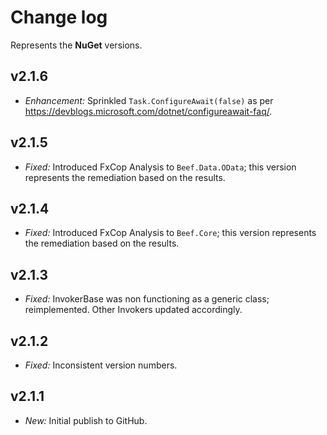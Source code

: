﻿# Change log

Represents the **NuGet** versions.

## v2.1.6
- *Enhancement:* Sprinkled `Task.ConfigureAwait(false)` as per https://devblogs.microsoft.com/dotnet/configureawait-faq/.

## v2.1.5
- *Fixed:* Introduced FxCop Analysis to `Beef.Data.OData`; this version represents the remediation based on the results.

## v2.1.4
- *Fixed:* Introduced FxCop Analysis to `Beef.Core`; this version represents the remediation based on the results.

## v2.1.3
- *Fixed:* InvokerBase was non functioning as a generic class; reimplemented. Other Invokers updated accordingly.

## v2.1.2
- *Fixed:* Inconsistent version numbers.

## v2.1.1
- *New:* Initial publish to GitHub.